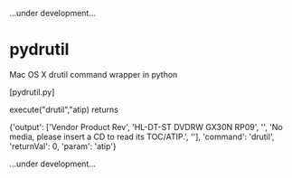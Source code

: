
...under development...

# pydrutil
Mac OS X drutil command wrapper in python

[pydrutil.py]

  execute("drutil","atip) returns

  {'output': ['Vendor   Product           Rev', 'HL-DT-ST DVDRW  GX30N      RP09', '', 'No media, please insert a CD to read its TOC/ATIP.', ''], 'command': 'drutil', 'returnVal': 0, 'param': 'atip'}

...under development...
